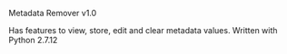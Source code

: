 Metadata Remover v1.0

Has features to view, store, edit and clear metadata values.
Written with Python 2.7.12
